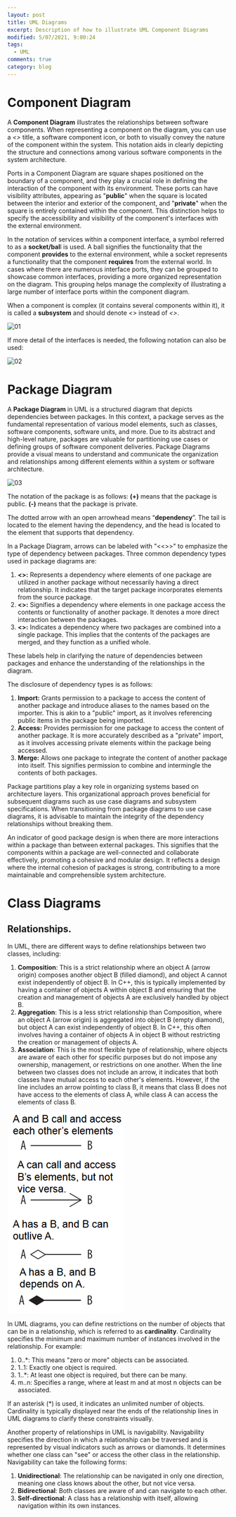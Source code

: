 ```yaml
---
layout: post
title: UML Diagrams
excerpt: Description of how to illustrate UML Component Diagrams
modified: 5/07/2021, 9:00:24
tags:
  - UML
comments: true
category: blog
---
```

# Component Diagram
A **Component Diagram** illustrates the relationships between software components. When representing a component on the diagram, you can use a _<<component>>_ title, a software component icon, or both to visually convey the nature of the component within the system. This notation aids in clearly depicting the structure and connections among various software components in the system architecture.

Ports in a Component Diagram are square shapes positioned on the boundary of a component, and they play a crucial role in defining the interaction of the component with its environment. These ports can have visibility attributes, appearing as "**public**" when the square is located between the interior and exterior of the component, and "**private**" when the square is entirely contained within the component. This distinction helps to specify the accessibility and visibility of the component's interfaces with the external environment.

In the notation of services within a component interface, a symbol referred to as a **socket/bal**l is used. A ball signifies the functionality that the component **provides** to the external environment, while a socket represents a functionality that the component **requires** from the external world. In cases where there are numerous interface ports, they can be grouped to showcase common interfaces, providing a more organized representation on the diagram. This grouping helps manage the complexity of illustrating a large number of interface ports within the component diagram.

When a component is complex (it contains several components within it), it is called a **subsystem** and should denote _<<subsystem>>_ instead of _<<component>>_.

![01](https://github.com/CharlieHdzMx/CharlieHdzMx.github.io/assets/6202653/cb7faf5b-25ea-463c-b89e-7223f00a9f67)

If more detail of the interfaces is needed, the following notation can also be used:

![02](https://github.com/CharlieHdzMx/CharlieHdzMx.github.io/assets/6202653/c19dcbfc-88d3-487e-81c8-6af83611e4c2)

# Package Diagram
A **Package Diagram** in UML is a structured diagram that depicts dependencies between packages. In this context, a package serves as the fundamental representation of various model elements, such as classes, software components, software units, and more. Due to its abstract and high-level nature, packages are valuable for partitioning use cases or defining groups of software component deliveries. Package Diagrams provide a visual means to understand and communicate the organization and relationships among different elements within a system or software architecture.

![03](https://github.com/CharlieHdzMx/CharlieHdzMx.github.io/assets/6202653/7484af1c-0b4a-4d03-9138-0ded649b8ba6)

The notation of the package is as follows:
**(+)** means that the package is public.
**(-)** means that the package is private.

The dotted arrow with an open arrowhead means “**dependency**”. The tail is located to the element having the dependency, and the head is located to the element that supports that dependency.

In a Package Diagram, arrows can be labeled with "<<>>" to emphasize the type of dependency between packages. Three common dependency types used in package diagrams are:

1. **<<import>>:** Represents a dependency where elements of one package are utilized in another package without necessarily having a direct relationship. It indicates that the target package incorporates elements from the source package.
2. **<<access>>:** Signifies a dependency where elements in one package access the contents or functionality of another package. It denotes a more direct interaction between the packages.
3. **<<merge>>:** Indicates a dependency where two packages are combined into a single package. This implies that the contents of the packages are merged, and they function as a unified whole.

These labels help in clarifying the nature of dependencies between packages and enhance the understanding of the relationships in the diagram.

The disclosure of dependency types is as follows:

1. **Import:** Grants permission to a package to access the content of another package and introduce aliases to the names based on the importer. This is akin to a "public" import, as it involves referencing public items in the package being imported.
2. **Access:** Provides permission for one package to access the content of another package. It is more accurately described as a "private" import, as it involves accessing private elements within the package being accessed.
3. **Merge:** Allows one package to integrate the content of another package into itself. This signifies permission to combine and intermingle the contents of both packages.

Package partitions play a key role in organizing systems based on architecture layers. This organizational approach proves beneficial for subsequent diagrams such as use case diagrams and subsystem specifications. When transitioning from package diagrams to use case diagrams, it is advisable to maintain the integrity of the dependency relationships without breaking them.

An indicator of good package design is when there are more interactions within a package than between external packages. This signifies that the components within a package are well-connected and collaborate effectively, promoting a cohesive and modular design. It reflects a design where the internal cohesion of packages is strong, contributing to a more maintainable and comprehensible system architecture.

# Class Diagrams

## Relationships.

In UML, there are different ways to define relationships between two classes, including:

1. **Composition**: This is a strict relationship where an object A (arrow origin) composes another object B (filled diamond), and object A cannot exist independently of object B. In C++, this is typically implemented by having a container of objects A within object B and ensuring that the creation and management of objects A are exclusively handled by object B.
2. **Aggregation**: This is a less strict relationship than Composition, where an object A (arrow origin) is aggregated into object B (empty diamond), but object A can exist independently of object B. In C++, this often involves having a container of objects A in object B without restricting the creation or management of objects A.
3. **Association**: This is the most flexible type of relationship, where objects are aware of each other for specific purposes but do not impose any ownership, management, or restrictions on one another. When the line between two classes does not include an arrow, it indicates that both classes have mutual access to each other's elements. However, if the line includes an arrow pointing to class B, it means that class B does not have access to the elements of class A, while class A can access the elements of class B.

![Figure](https://raw.githubusercontent.com/CharlieHdzMx/CharlieHdzMx.github.io/refs/heads/main/images/UML_Images/Direction.png)

In UML diagrams, you can define restrictions on the number of objects that can be in a relationship, which is referred to as **cardinality**. Cardinality specifies the minimum and maximum number of instances involved in the relationship. For example:

1. 0..*: This means "zero or more" objects can be associated.
2. 1..1: Exactly one object is required.
3. 1..*: At least one object is required, but there can be many.
4. m..n: Specifies a range, where at least m and at most n objects can be associated.

If an asterisk (*) is used, it indicates an unlimited number of objects. Cardinality is typically displayed near the ends of the relationship lines in UML diagrams to clarify these constraints visually.

Another property of relationships in UML is navigability. Navigability specifies the direction in which a relationship can be traversed and is represented by visual indicators such as arrows or diamonds. It determines whether one class can "see" or access the other class in the relationship. Navigability can take the following forms:

1. **Unidirectional**: The relationship can be navigated in only one direction, meaning one class knows about the other, but not vice versa.
2. **Bidirectional**: Both classes are aware of and can navigate to each other.
3. **Self-directional**: A class has a relationship with itself, allowing navigation within its own instances.


